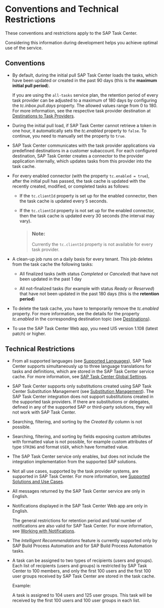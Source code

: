 <!-- loiof0f13bf49e3f45488bcf24218a2771e4 -->

# Conventions and Technical Restrictions

These conventions and restrictions apply to the SAP Task Center.

Considering this information during development helps you achieve optimal use of the service.



<a name="loiof0f13bf49e3f45488bcf24218a2771e4__section_nwx_4jp_cjb"/>

## Conventions

-   By default, during the initial pull SAP Task Center loads the tasks, which have been updated or created in the past 90 days \(this is the **maximum initial pull period**\).

    If you are using the `all-tasks` service plan, the retention period of every task provider can be adjusted to a maximum of 180 days by configuring the *tc.inbox.pull.days* property. The allowed values range from 0 to 180. For more information, see the respective task provider destination at [Destinations to Task Providers](../40-administration/destinations-to-task-providers-b158111.md).

-   During the initial pull load, if SAP Task Center cannot retrieve a token in one hour, it automatically sets the *tc.enabled* property to `false`. To continue, you need to manually set the property to `true`.

-   SAP Task Center communicates with the task provider applications via predefined destinations in a customer subaccount. For each configured destination, SAP Task Center creates a connector to the provider application internally, which updates tasks from this provider into the task cache.

-   For every enabled connector \(with the property `tc.enabled = true`\), after the initial pull has passed, the task cache is updated with the recently created, modified, or completed tasks as follows:

    -   If the `tc.clientId` property is set up for the enabled connector, then the task cache is updated every 5 seconds.

    -   If the `tc.clientId` property is not set up for the enabled connector, then the task cache is updated every 30 seconds \(the interval may vary\).

        > ### Note:  
        > Currently the `tc.clientId` property is not available for every task provider.


-   A clean-up job runs on a daily basis for every tenant. This job deletes from the task cache the following tasks:

    -   All finalized tasks \(with status *Completed* or *Canceled*\) that have not been updated in the past 1 day

    -   All not-finalized tasks \(for example with status *Ready* or *Reserved*\) that have not been updated in the past 180 days \(this is the **retention period**\)


-   To delete the task cache, you have to temporarily remove the *tc.enabled* property. For more information, see the details for the property *tc.enabled* in the corresponding destination topic \(see [Destinations](../40-administration/destinations-3470733.md)\).

-   To use the SAP Task Center Web app, you need UI5 version 1.108 \(latest patch\) or higher.




<a name="loiof0f13bf49e3f45488bcf24218a2771e4__section_q4p_zk5_ymb"/>

## Technical Restrictions

-   From all supported languages \(see [Supported Languages](supported-languages-c66c693.md)\), SAP Task Center supports simultaneously up to three language translations for tasks and definitions, which are stored in the SAP Task Center service cache. For more information, see [SAP Task Center Global Settings](../40-administration/sap-task-center-global-settings-99e5302.md).

-   SAP Task Center supports only substitutions created using SAP Task Center Substitution Management \(see [Substitution Management](../70-using-the-web-app/substitution-management-bef9b2d.md)\). The SAP Task Center integration does not support substitutions created in the supported task providers. If there are substitutions or delegates, defined in any of the supported SAP or third-party solutions, they will not work with SAP Task Center.

-   Searching, filtering, and sorting by the *Created By* column is not possible.

-   Searching, filtering, and sorting by fields exposing custom attributes with formatted value is not possible, for example custom attributes of type `STRING` and format `USER`, which have formatted value.

-   The SAP Task Center service only enables, but does not include the integration implementation from the supported SAP solutions.

-   Not all use cases, supported by the task provider systems, are supported in SAP Task Center. For more information, see [Supported Solutions and Use Cases](supported-solutions-and-use-cases-758209c.md).

-   All messages returned by the SAP Task Center service are only in English.

-   Notifications displayed in the SAP Task Center Web app are only in English.

    The general restrictions for retention period and total number of notifications are also valid for SAP Task Center. For more information, see [Working with Notifications](https://help.sap.com/docs/build-work-zone-standard-edition/sap-build-work-zone-standard-edition/working-with-notifications).

-   The *Intelligent Recommendations* feature is currently supported only by SAP Build Process Automation and for SAP Build Process Automation tasks.

-   A task can be assigned to two types of recipients \(users and groups\). Each list of recipients \(users and groups\) is restricted by SAP Task Center to 100 members, and only the first 100 users and the first 100 user groups received by SAP Task Center are stored in the task cache.

    Example:

    A task is assigned to 104 users and 125 user groups. This task will be received by the first 100 users and 100 user groups in each list.


